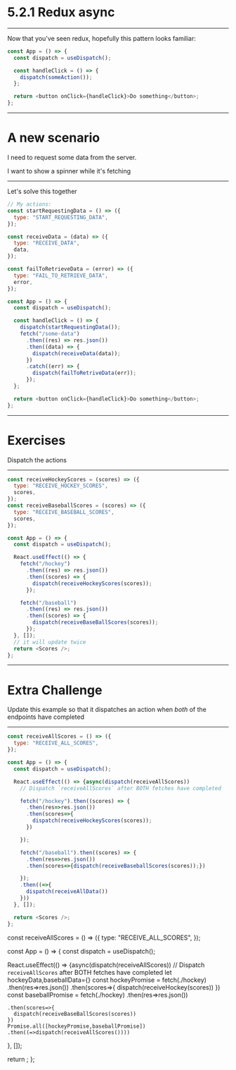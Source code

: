 # 5.2.1 Redux async

---

Now that you've seen redux, hopefully this pattern looks familiar:

```js
const App = () => {
  const dispatch = useDispatch();

  const handleClick = () => {
    dispatch(someAction());
  };

  return <button onClick={handleClick}>Do something</button>;
};
```

---

# A new scenario

I need to request some data from the server.

I want to show a spinner while it's fetching

---

Let's solve this together

```js
// My actions:
const startRequestingData = () => ({
  type: "START_REQUESTING_DATA",
});

const receiveData = (data) => ({
  type: "RECEIVE_DATA",
  data,
});

const failToRetrieveData = (error) => ({
  type: "FAIL_TO_RETRIEVE_DATA",
  error,
});

const App = () => {
  const dispatch = useDispatch();

  const handleClick = () => {
    dispatch(startRequestingData());
    fetch("/some-data")
      .then((res) => res.json())
      .then((data) => {
        dispatch(receiveData(data));
      })
      .catch((err) => {
        dispatch(failToRetriveData(err));
      });
  };

  return <button onClick={handleClick}>Do something</button>;
};
```

---

# Exercises

Dispatch the actions

---

<Timer />

```js
const receiveHockeyScores = (scores) => ({
  type: "RECEIVE_HOCKEY_SCORES",
  scores,
});
const receiveBaseballScores = (scores) => ({
  type: "RECEIVE_BASEBALL_SCORES",
  scores,
});

const App = () => {
  const dispatch = useDispatch();

  React.useEffect(() => {
    fetch("/hockey")
      .then((res) => res.json())
      .then((scores) => {
        dispatch(receiveHockeyScores(scores));
      });

    fetch("/baseball")
      .then((res) => res.json())
      .then((scores) => {
        dispatch(receiveBaseBallScores(scores));
      });
  }, []);
  // it will update twice
  return <Scores />;
};
```

---

# Extra Challenge

Update this example so that it dispatches an action when _both_ of the endpoints have completed

---

<Timer />

```js
const receiveAllScores = () => ({
  type: "RECEIVE_ALL_SCORES",
});

const App = () => {
  const dispatch = useDispatch();

  React.useEffect(() => {async(dispatch(receiveAllScores))
    // Dispatch `receiveAllScores` after BOTH fetches have completed

    fetch("/hockey").then((scores) => {
      .then(res=>res.json())
      .then(scores=>{
        dispatch(receiveHockeyScores(scores));
      })

    });

    fetch("/baseball").then((scores) => {
      .then(res=>res.json())
      .then(scores=>{dispatch(receiveBaseballScores(scores));})

    });
    .then((=>{
      dispatch(receiveAllData())
    }))
  }, []);

  return <Scores />;
};

```

const receiveAllScores = () => ({
type: "RECEIVE_ALL_SCORES",
});

const App = () => {
const dispatch = useDispatch();

React.useEffect(() => {async(dispatch(receiveAllScores))
// Dispatch `receiveAllScores` after BOTH fetches have completed
let hockeyData,baseballData={}
const hockeyPromise = fetch(./hockey)
.then(res=>res.json())
.then(scores=>{
dispatch(receiveHockey(scores))
})
const baseballPromise = fetch(./hockey)
.then(res=>res.json())

    .then(scores=>{
      dispatch(receiveBaseBallScores(scores))
    })
    Promise.all([hockeyPromise,baseballPromise])
    .then((=>dispatch(receiveAllScores())))

}, []);

return <Scores />;
};

```

```
